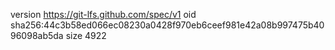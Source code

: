 version https://git-lfs.github.com/spec/v1
oid sha256:44c3b58ed066ec08230a0428f970eb6ceef981e42a08b997475b4096098ab5da
size 4922
